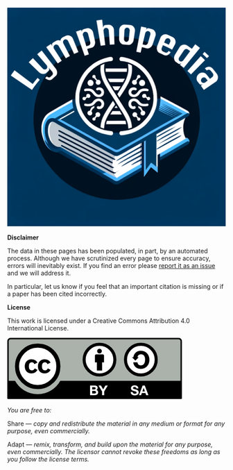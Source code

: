 ![logo](images/lymphopedia.png)

**Disclaimer**

The data in these pages has been populated, in part, by an automated process. Although we have scrutinized every page to ensure accuracy, errors will inevitably exist. If you find an error please [report it as an issue](https://github.com/morinlab/LLMPP/issues/new) and we will address it. 

In particular, let us know if you feel that an important citation is missing or if a paper has been cited incorrectly.

**License**

This work is licensed under a Creative Commons Attribution 4.0 International License. 

![CC BY-SA logo](images/by-sa.png)

*You are free to:*

Share — *copy and redistribute the material in any medium or format for any purpose, even commercially.*

Adapt — *remix, transform, and build upon the material for any purpose, even commercially.
The licensor cannot revoke these freedoms as long as you follow the license terms.*